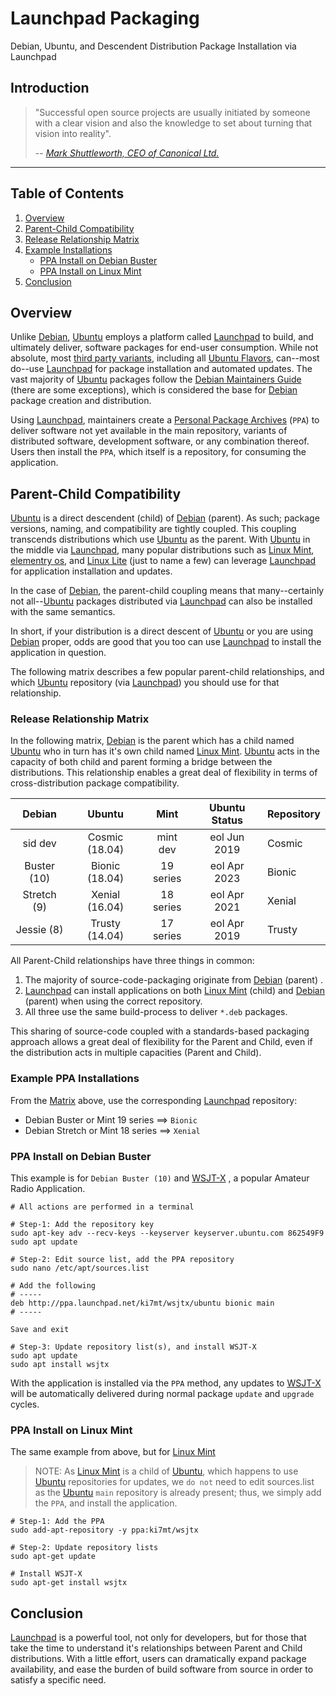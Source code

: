 # Launchpad Packaging

Debian, Ubuntu, and Descendent Distribution Package Installation via Launchpad

## Introduction

>"Successful open source projects are usually initiated by someone with a clear
>vision and also the knowledge to set about turning that vision into reality".
>
>-- *[Mark Shuttleworth, CEO of Canonical Ltd.][]*

----

## Table of Contents

1. [Overview](#overview)
1. [Parent-Child Compatibility](#parent-child-compatibility)
1. [Release Relationship Matrix](#release-relationship-matrix)
1. [Example Installations](#example-ppa-installations)
    - [PPA Install on Debian Buster](#ppa-install-on-debian-buster)
    - [PPA Install on Linux Mint](#ppa-install-on-linux-mint)
1. [Conclusion](#conclusion)

## Overview

Unlike [Debian][], [Ubuntu][] employs a platform called [Launchpad][] to build,
and ultimately deliver, software packages for end-user consumption. While not
absolute, most [third party variants][], including all [Ubuntu Flavors][],
can--most do--use [Launchpad][] for package installation and automated updates.
The vast majority of [Ubuntu][] packages follow the [Debian Maintainers Guide][]
(there are some exceptions), which is considered the base for [Debian][] package
creation and distribution.

Using [Launchpad][], maintainers create a [Personal Package Archives][] (`PPA`)
to deliver software not yet available in the main repository, variants of
distributed software, development software, or any combination thereof. Users
then install the `PPA`, which itself is a repository, for consuming the
application.

## Parent-Child Compatibility

[Ubuntu][] is a direct descendent (child) of [Debian][] (parent). As such; package
versions, naming, and compatibility are tightly coupled. This coupling transcends
distributions which use [Ubuntu][] as the parent. With [Ubuntu][] in the
middle via [Launchpad][], many popular distributions such as [Linux Mint][],
[elementry os][], and [Linux Lite][] (just to name a few) can leverage
[Launchpad][] for application installation and updates.

In the case of [Debian][], the parent-child coupling means that
many--certainly not all--[Ubuntu][] packages distributed via [Launchpad][] can
also be installed with the same semantics.

In short, if your distribution is a direct descent of [Ubuntu][] or you
are using [Debian][] proper, odds are good that you too can use [Launchpad][]
to install the application in question.

The following matrix describes a few popular parent-child relationships, and which
[Ubuntu][] repository (via [Launchpad][]) you should use for that relationship.

### Release Relationship Matrix

In the following matrix, [Debian][] is the parent which has a child named [Ubuntu][] who in turn has it's own child named [Linux Mint][]. [Ubuntu][] acts in the capacity of both child and
parent forming a bridge between the distributions. This relationship enables
a great deal of flexibility in terms of cross-distribution package compatibility.

|   Debian       |    Ubuntu       | Mint        | Ubuntu Status |Repository
|:--------------:|:---------------:|:-----------:|:-------------:|:------------|
| sid dev        | Cosmic (18.04)  | mint dev    | eol Jun 2019  | Cosmic     |
| Buster (10)    | Bionic (18.04)  | 19 series   | eol Apr 2023  | Bionic      |
| Stretch (9)    | Xenial (16.04)  | 18 series   | eol Apr 2021  | Xenial      |
| Jessie (8)     | Trusty (14.04)  | 17 series   | eol Apr 2019  | Trusty      |

All Parent-Child relationships have three things in common:

1. The majority of source-code-packaging originate from [Debian][] (parent) .
1. [Launchpad][] can install applications on both [Linux Mint][] (child) and [Debian][] (parent) when using the correct repository.
1. All three use the same build-process to deliver `*.deb` packages.

This sharing of source-code coupled with a standards-based packaging approach allows a great deal of flexibility for the Parent and Child, even if the distribution acts in multiple capacities (Parent and Child).

### Example PPA Installations

From the [Matrix](#release-relationship-matrix) above, use the corresponding [Launchpad][] repository:

- Debian Buster or Mint 19 series ==> `Bionic`
- Debian Stretch or Mint 18 series ==> `Xenial`

### PPA Install on Debian Buster

This example is for `Debian Buster (10)` and [WSJT-X][] , a popular Amateur Radio
Application.

````shell
# All actions are performed in a terminal

# Step-1: Add the repository key
sudo apt-key adv --recv-keys --keyserver keyserver.ubuntu.com 862549F9
sudo apt update

# Step-2: Edit source list, add the PPA repository
sudo nano /etc/apt/sources.list

# Add the following
# -----
deb http://ppa.launchpad.net/ki7mt/wsjtx/ubuntu bionic main
# -----

Save and exit

# Step-3: Update repository list(s), and install WSJT-X
sudo apt update
sudo apt install wsjtx
````

With the application is installed via the `PPA` method, any updates to [WSJT-X][]
will be automatically delivered during normal package `update` and `upgrade`
cycles.


### PPA Install on Linux Mint

The same example from above, but for [Linux Mint][]

>NOTE: As [Linux Mint][] is a child of [Ubuntu][], which happens to use
>[Ubuntu][] repositories for updates, we `do not` need to edit
>sources.list as the [Ubuntu][] `main` repository is already present;
>thus, we simply add the `PPA`, and install the application.

````shell
# Step-1: Add the PPA
sudo add-apt-repository -y ppa:ki7mt/wsjtx

# Step-2: Update repository lists
sudo apt-get update

# Install WSJT-X
sudo apt-get install wsjtx
````

## Conclusion

[Launchpad][] is a powerful tool, not only for developers, but for those that take the time to understand it's relationships between Parent and Child
distributions. With a little effort, users can dramatically expand package
availability, and ease the burden of build software from source in order to satisfy a specific need.

[Mark Shuttleworth, CEO of Canonical Ltd.]: https://www.markshuttleworth.com/archives/date/2003/1
[Debian]: https://www.debian.org/ "debian, the universal operating system"
[Ubuntu]: https://www.debian.org/ "debian, the universal operating system"
[Launchpad]: https://launchpad.net/ "Ubuntu package management system"
[Ubuntu Flavors]: https://www.ubuntu.com/download/flavours "Variants of Ubuntu"
[third party variants]: https://en.wikipedia.org/wiki/List_of_Linux_distributions#Third-party_distributions
[Debian Maintainers Guide]: https://www.debian.org/doc/manuals/maint-guide/index.en.html
[Personal Package Archives]: https://help.ubuntu.com/community/PPA "what is a PPA"
[Linux Mint]: https://linuxmint.com
[elementry os]: http://elementary.io/
[Linux Lite]: https://www.linuxliteos.com/
[WSJT-X]: https://physics.princeton.edu/pulsar/k1jt/wsjtx.html